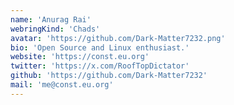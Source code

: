```yaml
---
name: 'Anurag Rai'
webringKind: 'Chads'
avatar: 'https://github.com/Dark-Matter7232.png'
bio: 'Open Source and Linux enthusiast.'
website: 'https://const.eu.org'
twitter: 'https://x.com/RoofTopDictator'
github: 'https://github.com/Dark-Matter7232'
mail: 'me@const.eu.org'
---
```

